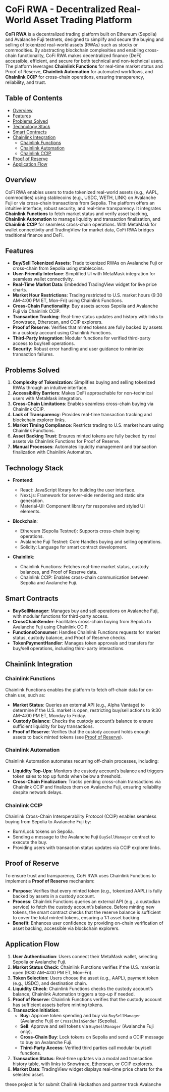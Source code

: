 # CoFi RWA - Decentralized Real-World Asset Trading Platform

**CoFi RWA** is a decentralized trading platform built on Ethereum (Sepolia) and Avalanche Fuji testnets, designed to simplify and secure the buying and selling of tokenized real-world assets (RWAs) such as stocks or commodities. By abstracting blockchain complexities and enabling cross-chain functionality, CoFi RWA makes decentralized finance (DeFi) accessible, efficient, and secure for both technical and non-technical users. The platform leverages **Chainlink Functions** for real-time market status and Proof of Reserve, **Chainlink Automation** for automated workflows, and **Chainlink CCIP** for cross-chain operations, ensuring transparency, reliability, and trust.

## Table of Contents
- [Overview](#overview)
- [Features](#features)
- [Problems Solved](#problems-solved)
- [Technology Stack](#technology-stack)
- [Smart Contracts](#smart-contracts)
- [Chainlink Integration](#chainlink-integration)
  - [Chainlink Functions](#chainlink-functions)
  - [Chainlink Automation](#chainlink-automation)
  - [Chainlink CCIP](#chainlink-ccip)
- [Proof of Reserve](#proof-of-reserve)
- [Application Flow](#application-flow)

## Overview
CoFi RWA enables users to trade tokenized real-world assets (e.g., AAPL, commodities) using stablecoins (e.g., USDC, WETH, LINK) on Avalanche Fuji or via cross-chain transactions from Sepolia. The platform offers an intuitive interface, robust security, and real-time transparency. It integrates **Chainlink Functions** to fetch market status and verify asset backing, **Chainlink Automation** to manage liquidity and transaction finalization, and **Chainlink CCIP** for seamless cross-chain operations. With MetaMask for wallet connectivity and TradingView for market data, CoFi RWA bridges traditional finance and DeFi.

## Features
- **Buy/Sell Tokenized Assets**: Trade tokenized RWAs on Avalanche Fuji or cross-chain from Sepolia using stablecoins.
- **User-Friendly Interface**: Simplified UI with MetaMask integration for seamless wallet connectivity.
- **Real-Time Market Data**: Embedded TradingView widget for live price charts.
- **Market Hour Restrictions**: Trading restricted to U.S. market hours (9:30 AM–4:00 PM ET, Mon–Fri) using Chainlink Functions.
- **Cross-Chain Functionality**: Buy assets across Sepolia and Avalanche Fuji via Chainlink CCIP.
- **Transaction Tracking**: Real-time status updates and history with links to Snowtrace, Etherscan, and CCIP explorers.
- **Proof of Reserve**: Verifies that minted tokens are fully backed by assets in a custody account using Chainlink Functions.
- **Third-Party Integration**: Modular functions for verified third-party access to buy/sell operations.
- **Security**: Robust error handling and user guidance to minimize transaction failures.

## Problems Solved
1. **Complexity of Tokenization**: Simplifies buying and selling tokenized RWAs through an intuitive interface.
3. **Accessibility Barriers**: Makes DeFi approachable for non-technical users with MetaMask integration.
4. **Cross-Chain Limitations**: Enables seamless cross-chain buying via Chainlink CCIP.
5. **Lack of Transparency**: Provides real-time transaction tracking and blockchain explorer links.
6. **Market Timing Compliance**: Restricts trading to U.S. market hours using Chainlink Functions.
8. **Asset Backing Trust**: Ensures minted tokens are fully backed by real assets via Chainlink Functions for Proof of Reserve.
9. **Manual Processes**: Automates liquidity management and transaction finalization with Chainlink Automation.

## Technology Stack
- **Frontend**:
  - React: JavaScript library for building the user interface.
  - Next.js: Framework for server-side rendering and static site generation.
  - Material-UI: Component library for responsive and styled UI elements.

- **Blockchain**:
  - Ethereum (Sepolia Testnet): Supports cross-chain buying operations.
  - Avalanche Fuji Testnet: Core Handles buying and selling operations.
  - Solidity: Language for smart contract development.

- **Chainlink**:
  - Chainlink Functions: Fetches real-time market status, custody balances, and Proof of Reserve data.
  - Chainlink CCIP: Enables cross-chain communication between Sepolia and Avalanche Fuji.

## Smart Contracts
- **BuySellManager**: Manages buy and sell operations on Avalanche Fuji, with modular functions for third-party access.
- **CrossChainSender**: Facilitates cross-chain buying from Sepolia to Avalanche Fuji using Chainlink CCIP.
- **FunctionsConsumer**: Handles Chainlink Functions requests for market status, custody balance, and Proof of Reserve checks.
- **TokenPaymentHandler**: Manages token approvals and transfers for buy/sell operations, including third-party interactions.

## Chainlink Integration
### Chainlink Functions
Chainlink Functions enables the platform to fetch off-chain data for on-chain use, such as:
- **Market Status**: Queries an external API (e.g., Alpha Vantage) to determine if the U.S. market is open, restricting buy/sell actions to 9:30 AM–4:00 PM ET, Monday to Friday.
- **Custody Balance**: Checks the custody account’s balance to ensure sufficient liquidity for buy transactions.
- **Proof of Reserve**: Verifies that the custody account holds enough assets to back minted tokens (see [Proof of Reserve](#proof-of-reserve)).

### Chainlink Automation
Chainlink Automation automates recurring off-chain processes, including:
- **Liquidity Top-Ups**: Monitors the custody account’s balance and triggers token sales to top up funds when below a threshold.
- **Cross-Chain Finalization**: Tracks pending cross-chain transactions via Chainlink CCIP and finalizes them on Avalanche Fuji, ensuring reliability despite network delays.

### Chainlink CCIP
Chainlink Cross-Chain Interoperability Protocol (CCIP) enables seamless buying from Sepolia to Avalanche Fuji by:
- Burn/Lock tokens on Sepolia.
- Sending a message to the Avalanche Fuji `BuySellManager` contract to execute the buy.
- Providing users with transaction status updates via CCIP explorer links.

## Proof of Reserve
To ensure trust and transparency, CoFi RWA uses Chainlink Functions to implement a **Proof of Reserve** mechanism:
- **Purpose**: Verifies that every minted token (e.g., tokenized AAPL) is fully backed by assets in a custody account.
- **Process**: Chainlink Functions queries an external API (e.g., a custodian service) to fetch the custody account’s balance. Before minting new tokens, the smart contract checks that the reserve balance is sufficient to cover the total minted tokens, ensuring a 1:1 asset backing.
- **Benefit**: Enhances user confidence by providing on-chain verification of asset backing, accessible via blockchain explorers.

## Application Flow
1. **User Authentication**: Users connect their MetaMask wallet, selecting Sepolia or Avalanche Fuji.
2. **Market Status Check**: Chainlink Functions verifies if the U.S. market is open (9:30 AM–4:00 PM ET, Mon–Fri).
3. **Token Selection**: Users choose the asset (e.g., AAPL), payment token (e.g., USDC), and destination chain.
4. **Liquidity Check**: Chainlink Functions checks the custody account’s balance; Chainlink Automation triggers a top-up if needed.
5. **Proof of Reserve**: Chainlink Functions verifies that the custody account has sufficient assets before minting tokens.
6. **Transaction Initiation**:
   - **Buy**: Approve token spending and buy via `BuySellManager` (Avalanche Fuji) or `CrossChainSender` (Sepolia).
   - **Sell**: Approve and sell tokens via `BuySellManager` (Avalanche Fuji only).
   - **Cross-Chain Buy**: Lock tokens on Sepolia and send a CCIP message to buy on Avalanche Fuji.
   - **Third-Party Access**: Verified third parties call modular buy/sell functions.
7. **Transaction Status**: Real-time updates via a modal and transaction history table, with links to Snowtrace, Etherscan, or CCIP explorers.
8. **Market Data**: TradingView widget displays real-time price charts for the selected asset.


these project is for submit Chailink Hackathon and partner track Avalanche
